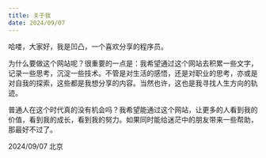 ```yaml
---
title: 关于我
date: 2024/09/07
---
```

哈喽，大家好，我是凹凸，一个喜欢分享的程序员。

为什么要做这个网站呢？很重要的一点是：我希望通过这个网站去积累一些文字，记录一些思考，沉淀一些技术。不管是对生活的感悟，还是对职业的思考，亦或是对自我的探索，这些都是我想分享的内容。当然也许，这也是我寻找人生方向的轨迹。

普通人在这个时代真的没有机会吗？我希望能通过这个网站，让更多的人看到我的价值，看到我的成长，看到我的努力。如果同时能给迷茫中的朋友带来一些帮助，那最好不过了。

2024/09/07 北京